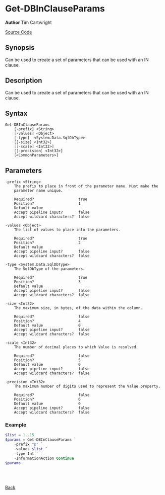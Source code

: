 # Get-DBInClauseParams
**Author** Tim Cartwright

[Source Code](/tcdbtools/functions/ado/Get-DBInClauseParams.ps1)

## Synopsis
Can be used to create a set of parameters that can be used with an IN clause.

## Description
Can be used to create a set of parameters that can be used with an IN clause.

## Syntax
    Get-DBInClauseParams 
        [-prefix] <String> 
        [-values] <Object> 
        [-type]  <System.Data.SqlDbType>
        [[-size] <Int32>] 
        [[-scale] <Int32>] 
        [[-precision] <Int32>] 
        [<CommonParameters>]

## Parameters
    -prefix <String>
        The prefix to place in front of the parameter name. Must make the 
        parameter name unique.

        Required?                    true
        Position?                    1
        Default value                
        Accept pipeline input?       false
        Accept wildcard characters?  false

    -values <Object>
        The list of values to place into the parameters.

        Required?                    true
        Position?                    2
        Default value                
        Accept pipeline input?       false
        Accept wildcard characters?  false

    -type <System.Data.SqlDbType>
        The SqlDbType of the parameters.

        Required?                    true
        Position?                    3
        Default value                
        Accept pipeline input?       false
        Accept wildcard characters?  false

    -size <Int32>
        The maximum size, in bytes, of the data within the column.

        Required?                    false
        Position?                    4
        Default value                0
        Accept pipeline input?       false
        Accept wildcard characters?  false

    -scale <Int32>
        The number of decimal places to which Value is resolved.

        Required?                    false
        Position?                    5
        Default value                0
        Accept pipeline input?       false
        Accept wildcard characters?  false

    -precision <Int32>
        The maximum number of digits used to represent the Value property.

        Required?                    false
        Position?                    6
        Default value                0
        Accept pipeline input?       false
        Accept wildcard characters?  false

### Example

```powershell
$list = 1..15
$params = Get-DBInClauseParams `
    -prefix "p" `
    -values $list `
    -type Int `
    -InformationAction Continue
$params
```

<br/>
<br/>
  
[Back](/README.md)
